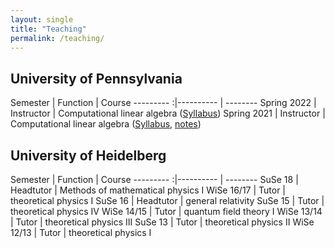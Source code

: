 ```yaml
---
layout: single
title: "Teaching"
permalink: /teaching/
---
```


<!--{% include toc title = "Teaching at the"%}-->

## University of Pennsylvania

 Semester | Function | Course
---------    :|---------- | --------
   Spring 2022    | Instructor | Computational linear algebra ([Syllabus](/Syllabus-01-18-2022.pdf))
   Spring 2021    | Instructor | Computational linear algebra ([Syllabus](/Syllabus-Math313.pdf), [notes](/ComputationalLinearAlgebra-2021.pdf))

## University of Heidelberg

 Semester | Function | Course
---------    :|---------- | --------
   SuSe 18    | Headtutor | Methods of mathematical physics I
   WiSe 16/17 | Tutor     | theoretical physics I
   SuSe 16    | Headtutor | general relativity
   SuSe 15    | Tutor     | theoretical physics IV
   WiSe 14/15 | Tutor     | quantum field theory I
   WiSe 13/14 | Tutor     | theoretical physics III
   SuSe 13    | Tutor     | theoretical physics II
   WiSe 12/13 | Tutor     | theoretical physics I
 
